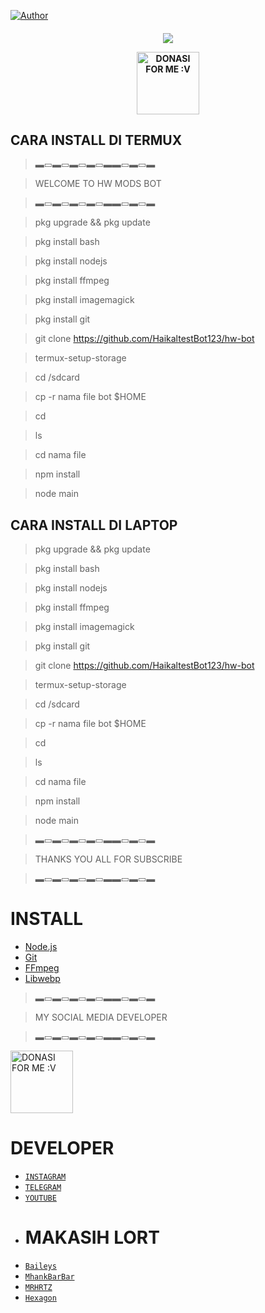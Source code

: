 
  <a href="https://github.com/HaikaltestBot123"><img title="Author" src="https://i.ibb.co/rwVMrzF/bacotah-copy-800x800.jpg" /></a>
  <h4 align="center">
  <p align="center">
<a href="https://github.com/HaikaltestBot123/hw-bot"><img src="https://img.shields.io/badge/Author-HwMods-red.svg?style=for-the-badge&logo=github"/><a/>
</p>
<a href="https://trakteer.id/hw-mods-wa-haikal" target="_blank"><img id="wse-buttons-preview" src="https://cdn.trakteer.id/images/embed/trbtn-red-1.png" height="100" style="border:0px;height:100px;" alt="DONASI FOR ME :V"></a>
</p>

## CARA INSTALL DI TERMUX

> ▬▭▬▭▬▭▬▭▬▬▭▬▭▬

> WELCOME TO HW MODS BOT

> ▬▭▬▭▬▭▬▭▬▬▭▬▭▬

> pkg upgrade && pkg update

> pkg install bash

> pkg install nodejs

> pkg install ffmpeg 

> pkg install imagemagick

> pkg install git

> git clone https://github.com/HaikaltestBot123/hw-bot

> termux-setup-storage

> cd /sdcard

> cp -r nama file bot $HOME

> cd

> ls

> cd nama file

> npm install

> node main

## CARA INSTALL DI LAPTOP

> pkg upgrade && pkg update

> pkg install bash

> pkg install nodejs

> pkg install ffmpeg 

> pkg install imagemagick

> pkg install git

> git clone https://github.com/HaikaltestBot123/hw-bot

> termux-setup-storage

> cd /sdcard

> cp -r nama file bot $HOME

> cd

> ls

> cd nama file

> npm install

> node main

> ▬▭▬▭▬▭▬▭▬▬▭▬▭▬

> THANKS YOU ALL FOR SUBSCRIBE

> ▬▭▬▭▬▭▬▭▬▬▭▬▭▬

# INSTALL
* [Node.js](https://nodejs.org/en/)
* [Git](https://git-scm.com/downloads)
* [FFmpeg](https://github.com/BtbN/FFmpeg-Builds/releases/download/autobuild-2020-12-08-13-03/ffmpeg-n4.3.1-26-gca55240b8c-win64-gpl-4.3.zip)
* [Libwebp](https://developers.google.com/speed/webp/download)

> ▬▭▬▭▬▭▬▭▬▬▭▬▭▬

> MY SOCIAL MEDIA DEVELOPER

> ▬▭▬▭▬▭▬▭▬▬▭▬▭▬

<a href="https://trakteer.id/hw-mods-wa-haikal" target="_blank"><img id="wse-buttons-preview" src="https://cdn.trakteer.id/images/embed/trbtn-red-1.png" height="100" style="border:0px;height:100px;" alt="DONASI FOR ME :V"></a>


  # DEVELOPER
* [`INSTAGRAM`](https://www.instagram.com/hikal_857/?hl=id)
* [`TELEGRAM`](https://t.me/haikal857)
* [`YOUTUBE`](https://youtube.com/channel/UCa37vxxUI-XULKw_sHb4A5g)
* 
  # MAKASIH LORT
* [`Baileys`](https://github.com/adiwajshing/Baileys)
* [`MhankBarBar`](https://github.com/MhankBarBar)
* [`MRHRTZ`](https://github.com/MRHRTZ)
* [`Hexagon`](https://github.com/Hexagonz)
  
  
